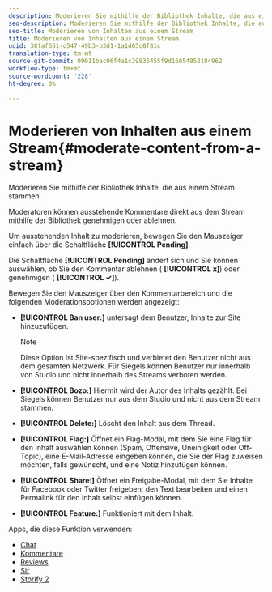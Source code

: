 ```yaml
---
description: Moderieren Sie mithilfe der Bibliothek Inhalte, die aus einem Stream stammen.
seo-description: Moderieren Sie mithilfe der Bibliothek Inhalte, die aus einem Stream stammen.
seo-title: Moderieren von Inhalten aus einem Stream
title: Moderieren von Inhalten aus einem Stream
uuid: 38faf651-c547-49b3-b3d1-1a1d65c0f81c
translation-type: tm+mt
source-git-commit: 09011bac06f4a1c39836455f9d16654952184962
workflow-type: tm+mt
source-wordcount: '228'
ht-degree: 0%

---
```



# Moderieren von Inhalten aus einem Stream{#moderate-content-from-a-stream}

Moderieren Sie mithilfe der Bibliothek Inhalte, die aus einem Stream stammen.

Moderatoren können ausstehende Kommentare direkt aus dem Stream mithilfe der Bibliothek genehmigen oder ablehnen.

Um ausstehenden Inhalt zu moderieren, bewegen Sie den Mauszeiger einfach über die Schaltfläche **[!UICONTROL Pending]**.

Die Schaltfläche **[!UICONTROL Pending]** ändert sich und Sie können auswählen, ob Sie den Kommentar ablehnen ( **[!UICONTROL x]**) oder genehmigen ( **[!UICONTROL ✓]**).

Bewegen Sie den Mauszeiger über den Kommentarbereich und die folgenden Moderationsoptionen werden angezeigt:

* **[!UICONTROL Ban user:]** untersagt dem Benutzer, Inhalte zur Site hinzuzufügen.

   >[!NOTE]
   >
   >Diese Option ist Site-spezifisch und verbietet den Benutzer nicht aus dem gesamten Netzwerk. Für Siegels können Benutzer nur innerhalb von Studio und nicht innerhalb des Streams verboten werden.

* **[!UICONTROL Bozo:]** Hiermit wird der Autor des Inhalts gezählt. Bei Siegels können Benutzer nur aus dem Studio und nicht aus dem Stream stammen.
* **[!UICONTROL Delete:]** Löscht den Inhalt aus dem Thread.
* **[!UICONTROL Flag:]** Öffnet ein Flag-Modal, mit dem Sie eine Flag für den Inhalt auswählen können (Spam, Offensive, Uneinigkeit oder Off-Topic), eine E-Mail-Adresse eingeben können, die Sie der Flag zuweisen möchten, falls gewünscht, und eine Notiz hinzufügen können.
* **[!UICONTROL Share:]** Öffnet ein Freigabe-Modal, mit dem Sie Inhalte für Facebook oder Twitter freigeben, den Text bearbeiten und einen Permalink für den Inhalt selbst einfügen können.
* **[!UICONTROL Feature:]** Funktioniert mit dem Inhalt.



Apps, die diese Funktion verwenden:

* [Chat](/help/using/c-about-apps/c-chat-app/c-chat-app.md#c_chat_app)
* [Kommentare](/help/using/c-about-apps/c-comments/c-comments.md)
* [Reviews](/help/using/c-about-apps/c-reviews-app/c-reviews-app.md#c_reviews_app)
* [Sir](/help/using/c-about-apps/c-sidenotes-app/c-sidenotes-app.md#c_sidenotes_app)
* [Storify 2](/help/using/c-about-apps/c-storify2/c-storify2.md#c_storify2)

